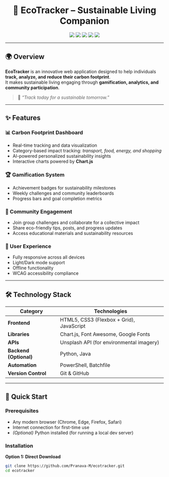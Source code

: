 <!-- 🌱 EcoTracker - Sustainable Living Companion -->

<h1 align="center">🌱 EcoTracker – Sustainable Living Companion</h1>

<p align="center">
  <img src="https://img.shields.io/badge/EcoTracker-Sustainable%20Living-brightgreen" />
  <img src="https://img.shields.io/badge/version-1.0.0-green" />
  <img src="https://img.shields.io/badge/license-MIT-blue" />
  <img src="https://img.shields.io/badge/status-active-success" />
  <img src="https://img.shields.io/badge/contributions-welcome-orange" />
</p>

---

## 🌍 Overview

**EcoTracker** is an innovative web application designed to help individuals **track, analyze, and reduce their carbon footprint**.  
It makes sustainable living engaging through **gamification, analytics, and community participation**.

> 🌱 *“Track today for a sustainable tomorrow.”*

---

## ✨ Features

### 📊 Carbon Footprint Dashboard
- Real-time tracking and data visualization  
- Category-based impact tracking: *transport, food, energy, and shopping*  
- AI-powered personalized sustainability insights  
- Interactive charts powered by **Chart.js**

### 🏆 Gamification System
- Achievement badges for sustainability milestones  
- Weekly challenges and community leaderboards  
- Progress bars and goal completion metrics  

### 🤝 Community Engagement
- Join group challenges and collaborate for a collective impact  
- Share eco-friendly tips, posts, and progress updates  
- Access educational materials and sustainability resources  

### 📱 User Experience
- Fully responsive across all devices  
- Light/Dark mode support  
- Offline functionality  
- WCAG accessibility compliance  

---

## 🛠 Technology Stack

| Category | Technologies |
|-----------|--------------|
| **Frontend** | HTML5, CSS3 (Flexbox + Grid), JavaScript |
| **Libraries** | Chart.js, Font Awesome, Google Fonts |
| **APIs** | Unsplash API (for environmental imagery) |
| **Backend (Optional)** | Python, Java |
| **Automation** | PowerShell, Batchfile |
| **Version Control** | Git & GitHub |

---

## 🚀 Quick Start

### Prerequisites
- Any modern browser (Chrome, Edge, Firefox, Safari)
- Internet connection for first-time use
- *(Optional)* Python installed (for running a local dev server)

### Installation

**Option 1: Direct Download**
```bash
git clone https://github.com/Pranava-M/ecotracker.git
cd ecotracker
